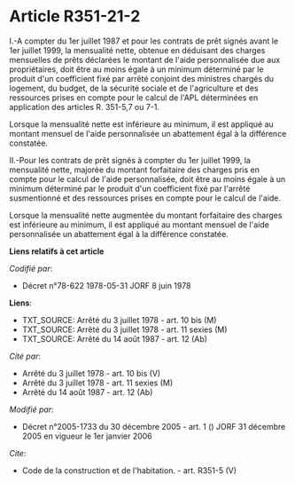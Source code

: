 # Article R351-21-2

I.-A compter du 1er juillet 1987 et pour les contrats de prêt signés avant le 1er juillet 1999, la mensualité nette, obtenue
en déduisant des charges mensuelles de prêts déclarées le montant de l'aide personnalisée due aux propriétaires, doit être au
moins égale à un minimum déterminé par le produit d'un coefficient fixé par arrêté conjoint des ministres chargés du
logement, du budget, de la sécurité sociale et de l'agriculture et des ressources prises en compte pour le calcul de l'APL
déterminées en application des articles R. 351-5,7 ou 7-1. 

Lorsque la mensualité nette est inférieure au minimum, il est appliqué au montant mensuel de l'aide personnalisée un
abattement égal à la différence constatée. 

II.-Pour les contrats de prêt signés à compter du 1er juillet 1999, la mensualité nette, majorée du montant forfaitaire des
charges pris en compte pour le calcul de l'aide personnalisée, doit être au moins égale à un minimum déterminé par le produit
d'un coefficient fixé par l'arrêté susmentionné et des ressources prises en compte pour le calcul de l'aide. 

Lorsque la mensualité nette augmentée du montant forfaitaire des charges est inférieure au minimum, il est appliqué au
montant mensuel de l'aide personnalisée un abattement égal à la différence constatée.

**Liens relatifs à cet article**

_Codifié par_:

  - Décret n°78-622 1978-05-31 JORF 8 juin 1978

**Liens**:

  - TXT_SOURCE: Arrêté du 3 juillet 1978 - art. 10 bis (M)
  - TXT_SOURCE: Arrêté du 3 juillet 1978 - art. 11 sexies (M)
  - TXT_SOURCE: Arrêté du 14 août 1987 - art. 12 (Ab)

_Cité par_:

  - Arrêté du 3 juillet 1978 - art. 10 bis (V)
  - Arrêté du 3 juillet 1978 - art. 11 sexies (M)
  - Arrêté du 14 août 1987 - art. 12 (Ab)

_Modifié par_:

  - Décret n°2005-1733 du 30 décembre 2005 - art. 1 () JORF 31 décembre 2005 en vigueur le 1er janvier 2006

_Cite_:

  - Code de la construction et de l'habitation. - art. R351-5 (V)
